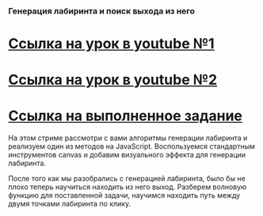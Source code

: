 ###  Генерация лабиринта и поиск выхода из него ###
[Ссылка на урок в youtube №1](https://www.youtube.com/watch?v=64f6DE5tED0&t=447s)
===============================================================================

[Ссылка на урок в youtube №2](https://www.youtube.com/watch?v=k6JXPViHZ9U&t=5s)
===============================================================================
[Ссылка на выполненное задание](https://evgenprushk.github.io/maze/)
===============================================================================
На этом стриме рассмотри с вами алгоритмы генерации лабиринта и реализуем один из методов на JavaScript. Воспользуемся стандартным инструментов canvas и добавим визуального эффекта для генерации лабиринта.

После того как мы разобрались с генерацией лабиринта, было бы не плохо теперь научиться находить из него выход. Разберем волновую функцию для поставленной задачи, научимся находить путь между двумя точками лабиринта по клику.
